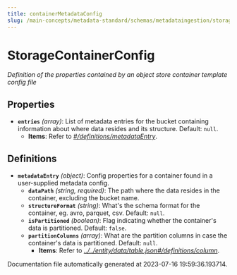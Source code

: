 ```yaml
---
title: containerMetadataConfig
slug: /main-concepts/metadata-standard/schemas/metadataingestion/storage/containermetadataconfig
---
```


# StorageContainerConfig

*Definition of the properties contained by an object store container template config file*

## Properties

- **`entries`** *(array)*: List of metadata entries for the bucket containing information about where data resides and its structure. Default: `null`.
  - **Items**: Refer to *[#/definitions/metadataEntry](#definitions/metadataEntry)*.
## Definitions

- <a id="definitions/metadataEntry"></a>**`metadataEntry`** *(object)*: Config properties for a container found in a user-supplied metadata config.
  - **`dataPath`** *(string, required)*: The path where the data resides in the container, excluding the bucket name.
  - **`structureFormat`** *(string)*: What's the schema format for the container, eg. avro, parquet, csv. Default: `null`.
  - **`isPartitioned`** *(boolean)*: Flag indicating whether the container's data is partitioned. Default: `false`.
  - **`partitionColumns`** *(array)*: What are the partition columns in case the container's data is partitioned. Default: `null`.
    - **Items**: Refer to *[../../entity/data/table.json#/definitions/column](#/../entity/data/table.json#/definitions/column)*.


Documentation file automatically generated at 2023-07-16 19:59:36.193714.
